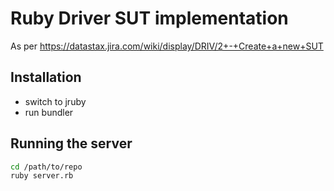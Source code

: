 # Ruby Driver SUT implementation

As per https://datastax.jira.com/wiki/display/DRIV/2+-+Create+a+new+SUT

## Installation

* switch to jruby
* run bundler

## Running the server

```bash
cd /path/to/repo
ruby server.rb
```
